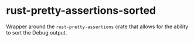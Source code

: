 # rust-pretty-assertions-sorted
Wrapper around the `rust-pretty-assertions` crate that allows for the ability to sort the Debug output.
